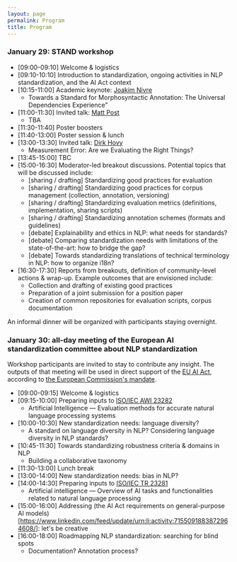 ```yaml
---
layout: page
permalink: Program
title: Program
---
```


### January 29: STAND workshop

- [09:00-09:10] Welcome & logistics
- [09:10-10:10] Introduction to standardization, ongoing activities in NLP standardization, and the AI Act context
- [10:15-11:00] Academic keynote: [Joakim Nivre](https://jnivre.github.io)
    - Towards a Standard for Morphosyntactic Annotation: The Universal Dependencies Experience"
- [11:00-11:30] Invited talk: [Matt Post](https://post3.net)
    - TBA
- [11:30-11:40] Poster boosters
- [11:40-13:00] Poster session & lunch
- [13:00-13:30] Invited talk: [Dirk Hovy](https://cs.unibocconi.eu/people/dirk-hovy)
    - Measurement Error: Are we Evaluating the Right Things?
- [13:45-15:00] TBC
- [15:00-16:30] Moderator-led breakout discussions. Potential topics that will be discussed include:
    - [sharing / drafting] Standardizing good practices for evaluation
    - [sharing / drafting] Standardizing good practices for corpus management (collection, annotation, versioning)
    - [sharing / drafting] Standardizing evaluation metrics (definitions, implementation, sharing scripts)
    - [sharing / drafting] Standardizing annotation schemes (formats and guidelines)
    - [debate] Explainability and ethics in NLP: what needs for standards?
    - [debate] Comparing standardization needs with limitations of the state-of-the-art: how to bridge the gap?
    - [debate] Towards standardizing translations of technical terminology in NLP: how to organize i18n?
- [16:30-17:30] Reports from breakouts, definition of community-level actions & wrap-up. Example outcomes that are envisioned include:
    - Collection and drafting of existing good practices
    - Preparation of a joint submission for a position paper
    - Creation of common repositories for evaluation scripts, corpus documentation

An informal dinner will be organized with participants staying overnight.

### January 30: all-day meeting of the European AI standardization committee about NLP standardization

Workshop participants are invited to stay to contribute any insight. The outputs of that meeting will be used in direct support of the [EU AI Act](https://eur-lex.europa.eu/legal-content/EN/TXT/?uri=celex%3A52021PC0206), according to [the European Commission's mandate](https://ec.europa.eu/growth/tools-databases/enorm/mandate/593_en).

- [09:00-09:15] Welcome & logistics
- [09:15-10:00] Preparing inputs to [ISO/IEC AWI 23282](https://www.iso.org/standard/87387.html)
    - Artificial Intelligence — Evaluation methods for accurate natural language processing systems
- [10:00-10:30] New standardization needs: language diversity?
    - A standard on language diversity in NLP? Considering language diversity in NLP standards?
- [10:45-11:30] Towards standardizing robustness criteria & domains in NLP
    - Building a collaborative taxonomy
- [11:30-13:00] Lunch break
- [13:00-14:00] New standardization needs: bias in NLP?
- [14:00-14:30] Preparing inputs to [ISO/IEC TR 23281](https://www.iso.org/standard/88870.html)
    - Artificial intelligence — Overview of AI tasks and functionalities related to natural language processing
- [15:00-16:00] Addressing (the AI Act requirements on general-purpose AI models)[https://www.linkedin.com/feed/update/urn:li:activity:7155091883872964608/]: let's be creative
- [16:00-18:00] Roadmapping NLP standardization: searching for blind spots
    - Documentation? Annotation process?